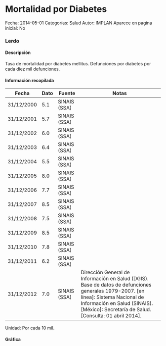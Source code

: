 Mortalidad por Diabetes
=====

Fecha: 2014-05-01
Categorías: Salud
Autor: IMPLAN
Aparece en pagina inicial: No

### Lerdo

#### Descripción

Tasa de mortalidad por diabetes mellitus. Defunciones por diabetes por cada diez mil defunciones.

<!-- break -->

#### Información recopilada

<table class="table table-hover table-bordered matriz">
  <thead>
    <tr><th>Fecha</th><th>Dato</th><th>Fuente</th><th>Notas</th></tr>
  </thead>
  <tbody>
    <tr><td class="centrado">31/12/2000</td><td class="derecha">5.1</td><td>SINAIS (SSA)</td><td></td></tr>
    <tr><td class="centrado">31/12/2001</td><td class="derecha">5.7</td><td>SINAIS (SSA)</td><td></td></tr>
    <tr><td class="centrado">31/12/2002</td><td class="derecha">6.0</td><td>SINAIS (SSA)</td><td></td></tr>
    <tr><td class="centrado">31/12/2003</td><td class="derecha">6.4</td><td>SINAIS (SSA)</td><td></td></tr>
    <tr><td class="centrado">31/12/2004</td><td class="derecha">5.5</td><td>SINAIS (SSA)</td><td></td></tr>
    <tr><td class="centrado">31/12/2005</td><td class="derecha">8.0</td><td>SINAIS (SSA)</td><td></td></tr>
    <tr><td class="centrado">31/12/2006</td><td class="derecha">7.7</td><td>SINAIS (SSA)</td><td></td></tr>
    <tr><td class="centrado">31/12/2007</td><td class="derecha">8.5</td><td>SINAIS (SSA)</td><td></td></tr>
    <tr><td class="centrado">31/12/2008</td><td class="derecha">7.5</td><td>SINAIS (SSA)</td><td></td></tr>
    <tr><td class="centrado">31/12/2009</td><td class="derecha">8.5</td><td>SINAIS (SSA)</td><td></td></tr>
    <tr><td class="centrado">31/12/2010</td><td class="derecha">7.8</td><td>SINAIS (SSA)</td><td></td></tr>
    <tr><td class="centrado">31/12/2011</td><td class="derecha">6.2</td><td>SINAIS (SSA)</td><td></td></tr>
    <tr><td class="centrado">31/12/2012</td><td class="derecha">7.0</td><td>SINAIS (SSA)</td><td>Dirección General de Información en Salud (DGIS). Base de datos de defunciones generales 1979-2007. [en línea]: Sistema Nacional de Información en Salud (SINAIS). [México]: Secretaría de Salud. <http://www.sinais.salud.gob.mx> [Consulta: 01 abril 2014].</td></tr>
  </tbody>
</table>

Unidad: Por cada 10 mil.

#### Gráfica

<div id="graficaDatos" class="grafica"></div>
<script>
  // Gráfica
  if (typeof vargraficaDatos === 'undefined') {
    vargraficaDatos = Morris.Line({
      element: 'graficaDatos',
      data: [{ fecha: '2000-12-31', dato: 5.1000 },{ fecha: '2001-12-31', dato: 5.7000 },{ fecha: '2002-12-31', dato: 6.0000 },{ fecha: '2003-12-31', dato: 6.4000 },{ fecha: '2004-12-31', dato: 5.5000 },{ fecha: '2005-12-31', dato: 8.0000 },{ fecha: '2006-12-31', dato: 7.7000 },{ fecha: '2007-12-31', dato: 8.5000 },{ fecha: '2008-12-31', dato: 7.5000 },{ fecha: '2009-12-31', dato: 8.5000 },{ fecha: '2010-12-31', dato: 7.8000 },{ fecha: '2011-12-31', dato: 6.2000 },{ fecha: '2012-12-31', dato: 7.0000 }],
      xkey: 'fecha',
      ykeys: ['dato'],
      labels: ['Dato'],
      lineColors: ['#FF5B02'],
      xLabelFormat: function(d) { return d.getDate()+'/'+(d.getMonth()+1)+'/'+d.getFullYear(); },
      dateFormat: function(ts) { var d = new Date(ts); return d.getDate() + '/' + (d.getMonth() + 1) + '/' + d.getFullYear(); }
    });
  }
</script>
